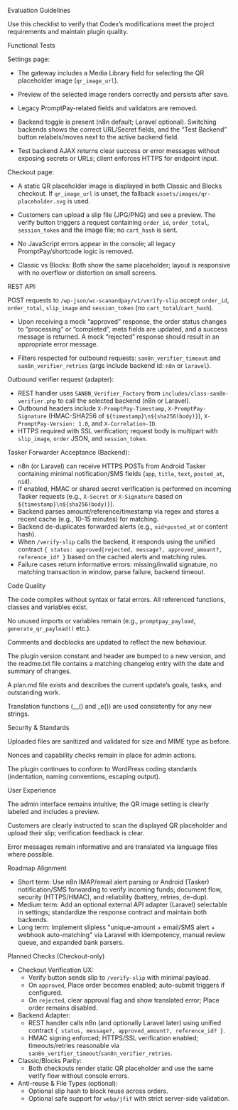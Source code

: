Evaluation Guidelines

Use this checklist to verify that Codex’s modifications meet the project requirements and maintain plugin quality.

Functional Tests

Settings page:

- The gateway includes a Media Library field for selecting the QR placeholder image (`qr_image_url`).
- Preview of the selected image renders correctly and persists after save.

- Legacy PromptPay-related fields and validators are removed.

- Backend toggle is present (n8n default; Laravel optional). Switching backends shows the correct URL/Secret fields, and the “Test Backend” button relabels/moves next to the active backend field.
- Test backend AJAX returns clear success or error messages without exposing secrets or URLs; client enforces HTTPS for endpoint input.

Checkout page:

- A static QR placeholder image is displayed in both Classic and Blocks checkout. If `qr_image_url` is unset, the fallback `assets/images/qr-placeholder.svg` is used.

- Customers can upload a slip file (JPG/PNG) and see a preview. The verify button triggers a request containing `order_id`, `order_total`, `session_token` and the image file; no `cart_hash` is sent.

- No JavaScript errors appear in the console; all legacy PromptPay/shortcode logic is removed.

- Classic vs Blocks: Both show the same placeholder; layout is responsive with no overflow or distortion on small screens.

REST API:

POST requests to `/wp-json/wc-scanandpay/v1/verify-slip` accept `order_id`, `order_total`, `slip_image` and `session_token` (no `cart_total`/`cart_hash`).

- Upon receiving a mock “approved” response, the order status changes to “processing” or “completed”, meta fields are updated, and a success message is returned. A mock “rejected” response should result in an appropriate error message.

- Filters respected for outbound requests: `san8n_verifier_timeout` and `san8n_verifier_retries` (args include backend id: `n8n` or `laravel`).

Outbound verifier request (adapter):

- REST handler uses `SAN8N_Verifier_Factory` from `includes/class-san8n-verifier.php` to call the selected backend (n8n or Laravel).
- Outbound headers include `X-PromptPay-Timestamp`, `X-PromptPay-Signature` (HMAC-SHA256 of `${timestamp}\n${sha256(body)}`), `X-PromptPay-Version: 1.0`, and `X-Correlation-ID`.
- HTTPS required with SSL verification; request body is multipart with `slip_image`, `order` JSON, and `session_token`.

Tasker Forwarder Acceptance (Backend):

- n8n (or Laravel) can receive HTTPS POSTs from Android Tasker containing minimal notification/SMS fields (`app`, `title`, `text`, `posted_at`, `nid`).
- If enabled, HMAC or shared secret verification is performed on incoming Tasker requests (e.g., `X-Secret` or `X-Signature` based on `${timestamp}\n${sha256(body)}`).
- Backend parses amount/reference/timestamp via regex and stores a recent cache (e.g., 10–15 minutes) for matching.
- Backend de-duplicates forwarded alerts (e.g., `nid+posted_at` or content hash).
- When `/verify-slip` calls the backend, it responds using the unified contract `{ status: approved|rejected, message?, approved_amount?, reference_id? }` based on the cached alerts and matching rules.
- Failure cases return informative errors: missing/invalid signature, no matching transaction in window, parse failure, backend timeout.

Code Quality

The code compiles without syntax or fatal errors. All referenced functions, classes and variables exist.

No unused imports or variables remain (e.g., `promptpay_payload`, `generate_qr_payload()` etc.).

Comments and docblocks are updated to reflect the new behaviour.

The plugin version constant and header are bumped to a new version, and the readme.txt file contains a matching changelog entry with the date and summary of changes.

A plan.md file exists and describes the current update’s goals, tasks, and outstanding work.

Translation functions (__() and _e()) are used consistently for any new strings.

Security & Standards

Uploaded files are sanitized and validated for size and MIME type as before.

Nonces and capability checks remain in place for admin actions.

The plugin continues to conform to WordPress coding standards (indentation, naming conventions, escaping output).

User Experience

The admin interface remains intuitive; the QR image setting is clearly labeled and includes a preview.

Customers are clearly instructed to scan the displayed QR placeholder and upload their slip; verification feedback is clear.

Error messages remain informative and are translated via language files where possible.

Roadmap Alignment

- Short term: Use n8n IMAP/email alert parsing or Android (Tasker) notification/SMS forwarding to verify incoming funds; document flow, security (HTTPS/HMAC), and reliability (battery, retries, de-dup).
- Medium term: Add an optional external API adapter (Laravel) selectable in settings; standardize the response contract and maintain both backends.
- Long term: Implement slipless "unique-amount + email/SMS alert + webhook auto-matching" via Laravel with idempotency, manual review queue, and expanded bank parsers.

Planned Checks (Checkout-only)

- Checkout Verification UX:
  - Verify button sends slip to `/verify-slip` with minimal payload.
  - On `approved`, Place order becomes enabled; auto-submit triggers if configured.
  - On `rejected`, clear approval flag and show translated error; Place order remains disabled.
- Backend Adapter:
  - REST handler calls n8n (and optionally Laravel later) using unified contract `{ status, message?, approved_amount?, reference_id? }`.
  - HMAC signing enforced; HTTPS/SSL verification enabled; timeouts/retries reasonable via `san8n_verifier_timeout`/`san8n_verifier_retries`.
- Classic/Blocks Parity:
  - Both checkouts render static QR placeholder and use the same verify flow without console errors.
- Anti-reuse & File Types (optional):
  - Optional slip hash to block reuse across orders.
  - Optional safe support for `webp/jfif` with strict server-side validation.